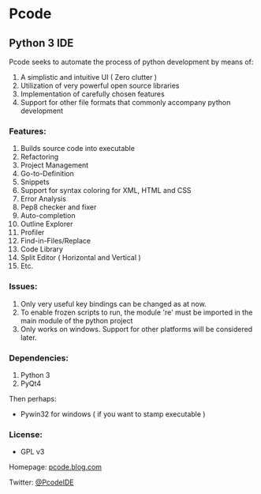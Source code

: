 Pcode
=====

##  Python 3 IDE

Pcode seeks to automate the process of python development by means of:

1. A simplistic and intuitive UI ( Zero clutter )
1. Utilization of very powerful open source libraries
1. Implementation of carefully chosen features
1. Support for other file formats that commonly accompany python development

###  Features:
1. Builds source code into executable
1. Refactoring
1. Project Management
1. Go-to-Definition
1. Snippets
1. Support for syntax coloring for XML, HTML and CSS
1. Error Analysis
1. Pep8 checker and fixer
1. Auto-completion
1. Outline Explorer
1. Profiler
1. Find-in-Files/Replace
1. Code Library
1. Split Editor ( Horizontal and Vertical )
1. Etc.

###  Issues: 
1. Only very useful key bindings can be changed as at now.
1. To enable frozen scripts to run, the module 're' must be imported in the main module of the python project
1. Only works on windows. Support for other platforms will be considered later.

### Dependencies:
1. Python 3
1. PyQt4

Then perhaps:
* Pywin32 for windows ( if you want to stamp executable )

### License:
* GPL v3
        
Homepage: [pcode.blog.com](http://pcode.blog.com/)

Twitter: [@PcodeIDE](https://twitter.com/PcodeIDE)
